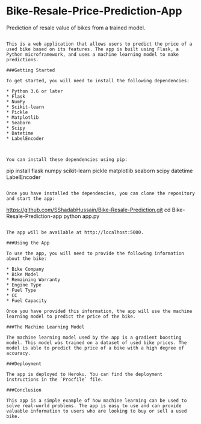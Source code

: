# Bike-Resale-Price-Prediction-App
Prediction of resale value of bikes from a trained model.

 ```

This is a web application that allows users to predict the price of a used bike based on its features. The app is built using Flask, a Python microframework, and uses a machine learning model to make predictions.

###Getting Started

To get started, you will need to install the following dependencies:

* Python 3.6 or later
* Flask
* NumPy
* Scikit-learn
* Pickle
* Matplotlib
* Seaborn
* Scipy
* Datetime
* LabelEncoder



You can install these dependencies using pip:

```
pip install flask numpy scikit-learn pickle matplotlib seaborn scipy datetime LabelEncoder
```

Once you have installed the dependencies, you can clone the repository and start the app:

```
https://github.com/SShadabHussain/Bike-Resale-Prediction.git
cd Bike-Resale-Prediction-app
python app.py
```

The app will be available at http://localhost:5000.

###Using the App

To use the app, you will need to provide the following information about the bike:

* Bike Company
* Bike Model
* Remaining Warranty
* Engine Type
* Fuel Type
* CC
* Fuel Capacity

Once you have provided this information, the app will use the machine learning model to predict the price of the bike.

###The Machine Learning Model

The machine learning model used by the app is a gradient boosting model. This model was trained on a dataset of used bike prices. The model is able to predict the price of a bike with a high degree of accuracy.

###Deployment

The app is deployed to Heroku. You can find the deployment instructions in the `Procfile` file.

###Conclusion

This app is a simple example of how machine learning can be used to solve real-world problems. The app is easy to use and can provide valuable information to users who are looking to buy or sell a used bike.
```